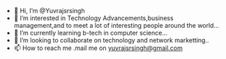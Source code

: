 - 👋 Hi, I’m @Yuvrajsrsingh
- 👀 I’m interested in Technology Advancements,business management,and to meet a lot of interesting people around the world...
- 🌱 I’m currently learning b-tech in computer science...
- 💞️ I’m looking to collaborate on technology and network marketting..
- 📫 How to reach me .mail me on yuvrajsrsingh@gmail.com

<!---
Yuvrajsrsingh/Yuvrajsrsingh is a ✨ special ✨ repository because its `README.md` (this file) appears on your GitHub profile.
You can click the Preview link to take a look at your changes.
--->
